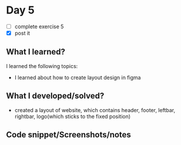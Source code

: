 # Day 5

- [ ]  complete exercise 5
- [x]  post it

## What I learned?

I learned the following topics:

- I learned about how to create layout design in figma

## What I developed/solved?

- created a layout of website, which contains header, footer, leftbar, rightbar, logo(which sticks to the fixed position)

## Code snippet/Screenshots/notes
